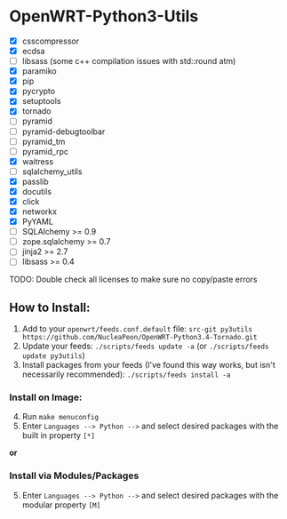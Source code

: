 # OpenWRT-Python3-Utils

 * [X] csscompressor
 * [X] ecdsa
 * [ ] libsass (some c++ compilation issues with std::round atm)
 * [X] paramiko
 * [X] pip
 * [X] pycrypto
 * [X] setuptools
 * [X] tornado
 * [ ] pyramid
 * [ ] pyramid-debugtoolbar
 * [ ] pyramid_tm
 * [ ] pyramid_rpc
 * [X] waitress
 * [ ] sqlalchemy_utils
 * [X] passlib
 * [X] docutils
 * [X] click
 * [X] networkx
 * [X] PyYAML
 * [ ] SQLAlchemy >= 0.9
 * [ ] zope.sqlalchemy >= 0.7
 * [ ] jinja2 >= 2.7
 * [ ] libsass >= 0.4

TODO: Double check all licenses to make sure no copy/paste errors

## How to Install:

1. Add to your `openwrt/feeds.conf.default` file:
   `src-git py3utils https://github.com/NucleaPeon/OpenWRT-Python3.4-Tornado.git`
2. Update your feeds: `./scripts/feeds update -a` (or `./scripts/feeds update py3utils`)
3. Install packages from your feeds (I've found this way works, but isn't necessarily recommended): `./scripts/feeds install -a`

### Install on Image:
4. Run `make menuconfig`
5. Enter `Languages --> Python -->` and select desired packages with the built in property `[*]`

**or**

### Install via Modules/Packages
5. Enter `Languages --> Python -->` and select desired packages with the modular property `[M]`

